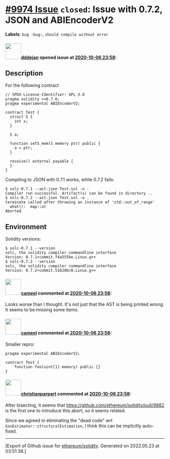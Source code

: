 # [\#9974 Issue](https://github.com/ethereum/solidity/issues/9974) `closed`: Issue with 0.7.2, JSON and ABIEncoderV2
**Labels**: `bug :bug:`, `should compile without error`


#### <img src="https://avatars.githubusercontent.com/u/1482564?u=539d1592b88943f77df13809d6172ad7fa6a06b3&v=4" width="50">[dddejan](https://github.com/dddejan) opened issue at [2020-10-06 23:58](https://github.com/ethereum/solidity/issues/9974):

## Description

For the following contract 

```solidity
// SPDX-License-Identifier: GPL-3.0
pragma solidity >=0.7.0;
pragma experimental ABIEncoderV2;

contract Test {
  struct S {
    int x;
  }

  S a;

  function setS_mem(S memory ptr) public {
    a = ptr;
  }

  receive() external payable {
  }
}
```

Compiling to JSON with 0.7.1 works, while 0.7.2 fails:

```console
$ solc-0.7.1 --ast-json Test.sol -o .
Compiler run successful. Artifact(s) can be found in directory ..
$ solc-0.7.2 --ast-json Test.sol -o .
terminate called after throwing an instance of 'std::out_of_range'
  what():  map::at
Aborted
``` 

## Environment

Solidity versions:
```console
$ solc-0.7.1 --version
solc, the solidity compiler commandline interface
Version: 0.7.1+commit.f4a555be.Linux.g++
$ solc-0.7.2 --version
solc, the solidity compiler commandline interface
Version: 0.7.2+commit.51b20bc0.Linux.g++
```


#### <img src="https://avatars.githubusercontent.com/u/137030?v=4" width="50">[cameel](https://github.com/cameel) commented at [2020-10-06 23:58](https://github.com/ethereum/solidity/issues/9974#issuecomment-704789172):

Looks worse than I thought. It's not just that the AST is being printed wrong. It seems to be missing some items.

#### <img src="https://avatars.githubusercontent.com/u/137030?v=4" width="50">[cameel](https://github.com/cameel) commented at [2020-10-06 23:58](https://github.com/ethereum/solidity/issues/9974#issuecomment-704793297):

Smaller repro:
```solidity
pragma experimental ABIEncoderV2;

contract Test {
    function foo(uint[1] memory) public {}
}
```

#### <img src="https://avatars.githubusercontent.com/u/56763?u=3e46099035fcc96e01be5297c24450bf40d92134&v=4" width="50">[christianparpart](https://github.com/christianparpart) commented at [2020-10-06 23:58](https://github.com/ethereum/solidity/issues/9974#issuecomment-704850402):

After bisecting, it seems that https://github.com/ethereum/solidity/pull/9882 is the first one to introduce this abort, so it seems related.

Since we agreed in eliminating the "dead code" wrt `GasEstimator::structuralEstimation`, I think this can be implicitly auto-fixed.


-------------------------------------------------------------------------------



[Export of Github issue for [ethereum/solidity](https://github.com/ethereum/solidity). Generated on 2022.05.23 at 03:51:38.]
